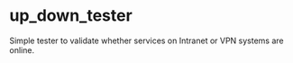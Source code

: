 # up_down_tester
Simple tester to validate whether services on Intranet or VPN systems are online. 
